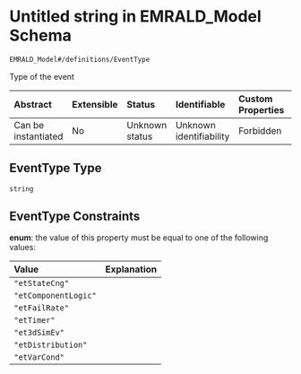 # Untitled string in EMRALD\_Model Schema

```txt
EMRALD_Model#/definitions/EventType
```

Type of the event

| Abstract            | Extensible | Status         | Identifiable            | Custom Properties | Additional Properties | Access Restrictions | Defined In                                                                                          |
| :------------------ | :--------- | :------------- | :---------------------- | :---------------- | :-------------------- | :------------------ | :-------------------------------------------------------------------------------------------------- |
| Can be instantiated | No         | Unknown status | Unknown identifiability | Forbidden         | Allowed               | none                | [EMRALD\_JsonSchemaV3\_0.json\*](../../../../out/EMRALD_JsonSchemaV3_0.json "open original schema") |

## EventType Type

`string`

## EventType Constraints

**enum**: the value of this property must be equal to one of the following values:

| Value                | Explanation |
| :------------------- | :---------- |
| `"etStateCng"`       |             |
| `"etComponentLogic"` |             |
| `"etFailRate"`       |             |
| `"etTimer"`          |             |
| `"et3dSimEv"`        |             |
| `"etDistribution"`   |             |
| `"etVarCond"`        |             |
